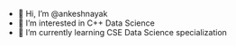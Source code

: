 - 👋 Hi, I’m @ankeshnayak
- 👀 I’m interested in C++ Data Science
- 🌱 I’m currently learning CSE Data Science specialization


<!---
ankeshnayak/ankeshnayak is a ✨ special ✨ repository because its `README.md` (this file) appears on your GitHub profile.
You can click the Preview link to take a look at your changes.
--->
